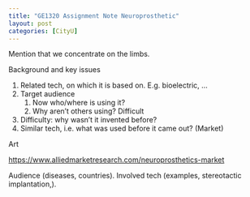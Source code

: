 ```yaml
---
title: "GE1320 Assignment Note Neuroprosthetic"
layout: post
categories: [CityU]
---
```

Mention that we concentrate on the limbs.
 
Background and key issues

1. Related tech, on which it is based on. E.g. bioelectric, …
2. Target audience
   1. Now who/where is using it?
   2. Why aren’t others using? Difficult
3. Difficulty: why wasn’t it invented before?
4. Similar tech, i.e. what was used before it came out? (Market)

Art

https://www.alliedmarketresearch.com/neuroprosthetics-market

Audience (diseases, countries). Involved tech (examples, stereotactic implantation,).
